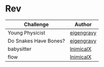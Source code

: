 # Rev

| Challenge             | Author                                      |
|-----------------------|---------------------------------------------|
| Young Physicist       | [eigengravy](https://github.com/eigengravy) |
| Do Snakes Have Bones? | [eigengravy](https://github.com/eigengravy) |
| babysitter            | [InimicalX](https://github.com/Akhil2193)   |
| flow                  | [InimicalX](https://github.com/Akhil2193)   |
